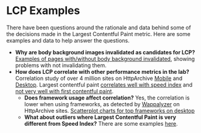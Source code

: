 # LCP Examples
There have been questions around the rationale and data behind some of the decisions made in the Largest Contentful Paint metric. Here are some examples and data to help answer the questions.

* **Why are body background images invalidated as candidates for LCP?** [Examples of pages with/without body background invalidated](body_background/README.md), showing problems with not invalidating them.
* **How does LCP correlate with other performance metrics in the lab?** Correlation study of over 4 million sites on HttpArchive [Mobile](https://datastudio.google.com/reporting/1sCHMXg3hgza3vqNVhDFAftYRgI94s2da/page/i0H5) and [Desktop](https://datastudio.google.com/open/1-jKLV-DdB8rBfzdfR3z-l4_2xq3iJ3CD). Largest contentful paint [correlates well with speed index](https://datastudio.google.com/reporting/1sCHMXg3hgza3vqNVhDFAftYRgI94s2da/page/QDj4) and [not very well with first contentful paint](https://datastudio.google.com/reporting/1sCHMXg3hgza3vqNVhDFAftYRgI94s2da/page/aWq4).
   * **Does framework usage affect correlation?** Yes, the correlation is lower when using frameworks, as detected by [Wappalyzer](https://www.wappalyzer.com/) on HttpArchive sites. [Scatterplot charts for top frameworks on desktop](https://datastudio.google.com/reporting/1_PwnEK9dwLAsTKa6OtrpMPnSwTL0k9Zi/page/Wig8)
   * **What about outliers where Largest Contentful Paint is very different from Speed Index?** There are some examples [here](speed_index_vs_lcp/README.md).

